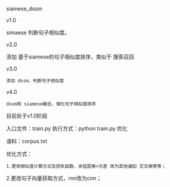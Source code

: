 ﻿siamese_dssm
 
v1.0

   simaese 判断句子相似度。

v2.0

   添加 基于siamese的句子相似度排序，类似于 搜索召回

v3.0
    
    添加 dssm，判断句子相似度

v4.0
    
    dssm和 siamese融合，强化句子相似度排序
 
 
 目前处于v1.0阶段
 
 入口文件：train.py     执行方式：python train.py
优化

 语料：corpus.txt

优化方式：

	1.更改相似度计算方式及损失函数，余弦距离+方差 改为其他诸如 交叉熵等等；

2.更改句子向量获取方式，rnn改为cnn；
